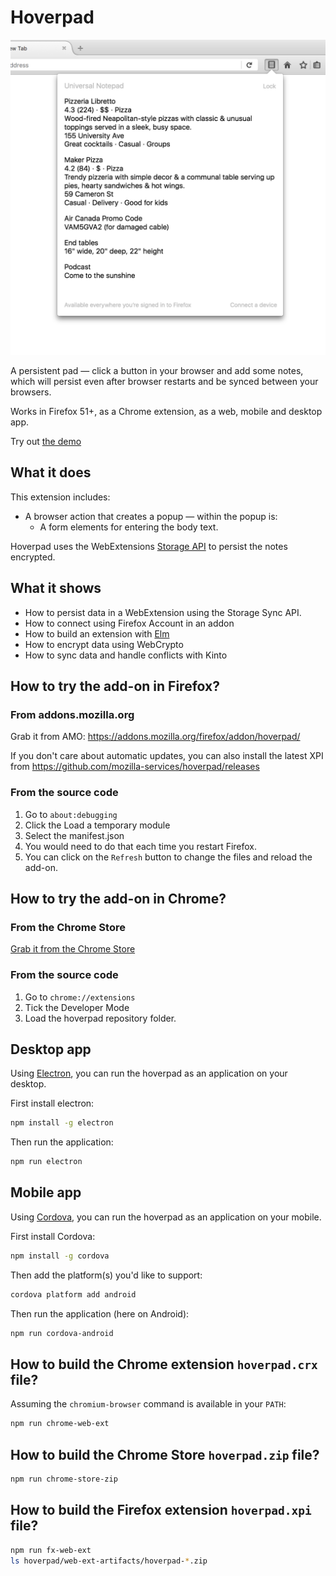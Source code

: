 # Hoverpad

![Hoverpad](hoverpad.png)

A persistent pad — click a button in your browser and add some notes,
which will persist even after browser restarts and be synced between
your browsers.

Works in Firefox 51+, as a Chrome extension, as a web, mobile and desktop app.

Try out [the demo](https://mozilla-services.github.io/hoverpad/)

## What it does

This extension includes:

* A browser action that creates a popup — within the popup is:
    * A form elements for entering the body text.

Hoverpad uses the WebExtensions
[Storage API](https://developer.mozilla.org/Add-ons/WebExtensions/API/storage)
to persist the notes encrypted.

## What it shows

* How to persist data in a WebExtension using the Storage Sync API.
* How to connect using Firefox Account in an addon
* How to build an extension with [Elm](http://www.elm-lang.org/)
* How to encrypt data using WebCrypto
* How to sync data and handle conflicts with Kinto

## How to try the add-on in Firefox?

### From addons.mozilla.org

Grab it from AMO: https://addons.mozilla.org/firefox/addon/hoverpad/

If you don't care about automatic updates, you can also install the
latest XPI from https://github.com/mozilla-services/hoverpad/releases

### From the source code

1. Go to `about:debugging`
2. Click the Load a temporary module
3. Select the manifest.json
4. You would need to do that each time you restart Firefox.
5. You can click on the `Refresh` button to change the files and reload the add-on.

## How to try the add-on in Chrome?

### From the Chrome Store

[Grab it from the Chrome Store](https://chrome.google.com/webstore/detail/hoverpad/kedanmokpljgpkgfojeoigehigpoljie)

### From the source code

1. Go to `chrome://extensions`
2. Tick the Developer Mode
3. Load the hoverpad repository folder.

## Desktop app

Using [Electron](http://electron.atom.io/), you can run the hoverpad as an
application on your desktop.

First install electron:

```sh
npm install -g electron
```

Then run the application:

```sh
npm run electron
```

## Mobile app

Using [Cordova](https://cordova.apache.org/), you can run the hoverpad
as an application on your mobile.

First install Cordova:

```sh
npm install -g cordova
```

Then add the platform(s) you'd like to support:

```sh
cordova platform add android
```

Then run the application (here on Android):

```sh
npm run cordova-android
```

## How to build the Chrome extension ``hoverpad.crx`` file?

Assuming the ``chromium-browser`` command is available in your ``PATH``:

```sh
npm run chrome-web-ext
```

## How to build the Chrome Store ``hoverpad.zip`` file?

```sh
npm run chrome-store-zip
```

## How to build the Firefox extension ``hoverpad.xpi`` file?

```sh
npm run fx-web-ext
ls hoverpad/web-ext-artifacts/hoverpad-*.zip
```

